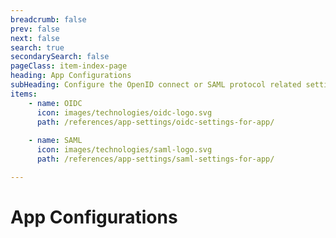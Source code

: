 ```yaml
---
breadcrumb: false
prev: false
next: false
search: true
secondarySearch: false
pageClass: item-index-page
heading: App Configurations
subHeading: Configure the OpenID connect or SAML protocol related settings of your application in Asgardeo
items:
    - name: OIDC
      icon: images/technologies/oidc-logo.svg
      path: /references/app-settings/oidc-settings-for-app/
    
    - name: SAML
      icon: images/technologies/saml-logo.svg
      path: /references/app-settings/saml-settings-for-app/

---
```


# App Configurations

<CardView/>
